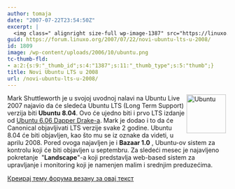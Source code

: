 ```yaml
---
author: tomaja
date: "2007-07-22T23:54:50Z"
excerpt: |
  <img class=" alignright size-full wp-image-1387" src="https://linuxo.org/wp-content/uploads/2006/10/ubuntu.png" alt="Ubuntu" title="Ubuntu" hspace="4" width="90" height="89" align="right" />Mark Shuttleworth je u svojoj uvodnoj nalavi na Ubuntu Live 2007 najavio da će sledeća Ubuntu LTS (Long Term Support) verzija biti <strong>Ubuntu 8.04</strong>. Ovo će ujedno biti i prvo LTS izdanje od <a href="http://www.phoronix.com/vr.php?view=6674" target="_blank" title="Next Ubuntu LTS Release In 2008">Ubuntu 6.06 Dapper Drake-a</a>. Mark je dodao i to da će Canonical objavljivati LTS verzije svake 2 godine. Ubuntu 8.04 će biti objavljen, kao &scaron;to mu se iz oznake da videti, u aprilu 2008. Pored ovoga najavljen je i <strong>Bazaar 1.0</strong> , Ubuntu-ov sistem za kontrolu koji će biti objavljen u septembru. Za sledeći mesec je najavljeno pokretanje&nbsp; &quot;<strong>Landscape</strong>&quot;-a koji predstavlja web-based sistem za upravljanje i monitoring koji je namenjen malim i srednjim preduzećima.
guid: https://forum.linuxo.org/2007/07/22/novi-ubuntu-lts-u-2008/
id: 1809
image: /wp-content/uploads/2006/10/ubuntu.png
tc-thumb-fld:
- a:2:{s:9:"_thumb_id";s:4:"1387";s:11:"_thumb_type";s:5:"thumb";}
title: Novi Ubuntu LTS u 2008
url: /novi-ubuntu-lts-u-2008/
---
```

<img class=" alignright size-full wp-image-1387" src="https://linuxo.org/wp-content/uploads/2006/10/ubuntu.png" alt="Ubuntu" title="Ubuntu" hspace="4" width="90" height="89" align="right" />Mark Shuttleworth je u svojoj uvodnoj nalavi na Ubuntu Live 2007 najavio da će sledeća Ubuntu LTS (Long Term Support) verzija biti **Ubuntu 8.04**. Ovo će ujedno biti i prvo LTS izdanje od <a href="http://www.phoronix.com/vr.php?view=6674" target="_blank" title="Next Ubuntu LTS Release In 2008">Ubuntu 6.06 Dapper Drake-a</a>. Mark je dodao i to da će Canonical objavljivati LTS verzije svake 2 godine. Ubuntu 8.04 će biti objavljen, kao &scaron;to mu se iz oznake da videti, u aprilu 2008. Pored ovoga najavljen je i **Bazaar 1.0** , Ubuntu-ov sistem za kontrolu koji će biti objavljen u septembru. Za sledeći mesec je najavljeno pokretanje&nbsp; "**Landscape**"-a koji predstavlja web-based sistem za upravljanje i monitoring koji je namenjen malim i srednjim preduzećima.  
<!--break-->

[Креирај тему форума везану за овај текст](https://linuxo.org/nova-tema-na-forumu/?se_pid=1809)